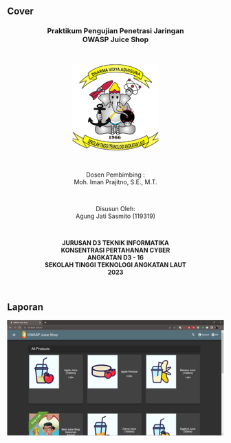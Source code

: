 ## Cover

<h3 align="center">
    <b>Praktikum Pengujian Penetrasi Jaringan</b><br>
    OWASP Juice Shop<br>
     
</h3>
<br>
<p align="center">
  <img src="../../public/logo_sttal.png" alt="Logo STTAL" width="200">
</p>
<br>
<p align="center">
    Dosen Pembimbing :<br>
    Moh. Iman Prajitno, S.E., M.T.
</p>
<br>
<p align="center">
    Disusun Oleh:<br>
    Agung Jati Sasmito (119319)
</p>
<br>
<p align="center">
    <b>
        JURUSAN D3 TEKNIK INFORMATIKA <br>
        KONSENTRASI PERTAHANAN CYBER <br>
        ANGKATAN D3 - 16 <br> 
        SEKOLAH TINGGI TEKNOLOGI ANGKATAN LAUT <br>
        2023
    </br>
</p>
<br>

## Laporan
![Screenshot](0.png)

